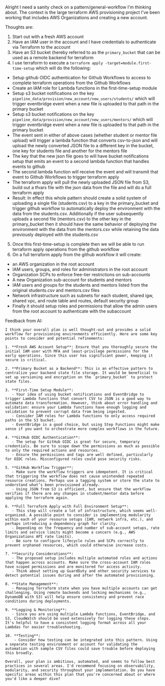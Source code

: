 Alright I need a sanity check on a pattern/general-workflow I'm thinking about. The context is the large terraform AWS provisioning project I've been working that includes AWS Organizations and creating a new account.

Thoughts are:
1. Start out with a fresh AWS account
2. Have an IAM user in the account and I have credentials to authenticate via Terraform to the account
3. Have an S3 bucket (hereby referred to as the `primary_bucket` that can be used as a remote backend for terraform
4. I use terraform to execute a `terraform apply -target=module.first-time-setup` which will do the following:
- Setup github OIDC authentication for Github Workflows to access to complete terraform operations from the Github Workflows
- Create an IAM role for Lambda functions in the first-time-setup module
- Setup s3 bucket notifications on the key `pipeline_data/provision/new_account/new_users/students/` which will trigger eventbridge event when a new file is uploaded to that path in the primary bucket
- Setup s3 bucket notifications on the key `pipeline_data/provision/new_account/new_users/mentors/` which will trigger eventbridge event when a new file is uploaded to that path in the primary bucket
- The event sent in either of above cases (whether student or mentor file upload) will trigger a lambda function that converts csv-to-json and will upload the newly converted JSON file to a different key in the bucket, one key for students file and another for the mentors file
- The key that the new json file goes to will have bucket notifications setup that emits an event to a second lambda function that handles events to github
- The second lambda function will receive the event and will transmit that event to Github Workflows to trigger terraform apply
- The terraform apply will pull the newly uploaded JSON file from S3, build out a tfvars file with the json data from the file and will do a full terraform apply
- Result: In effect this whole pattern should create a solid system of uploading a single file (students.csv) to a key in the primary_bucket and trigger github workflow to automatically deploy the environment with the data from the students.csv. Additionally if the user subsequently uploads a second file (mentors.csv) to the other key in the primary_bucket then it should have the same behavior of deploying the environment with the data from the mentors.csv while retaining the data previously deployed with the students.csv
5. Once this first-time-setup is complete then we will be able to run terraform apply operations from the github workflow
6. On a full terraform apply from the github workflow it will create:
- an AWS organization in the root account
- IAM users, groups, and roles for administrators in the root account
- Organization SCPs to enforce free-tier restrictions on sub-accounts
- A new Organization sub-account for students and mentors
- IAM users and groups for the students and mentors listed from the original students.csv and mentors.csv files
- Network infrastructure such as subnets for each student, shared igw, shared vpc, and route table and routes, default security group
- Finally it should setup roles and permissions that allow the admin users from the root account to authenticate with the subaccount


Feedback from AI:
```
I think your overall plan is well thought-out and provides a solid workflow for provisioning environments efficiently. Here are some key points to consider and potential refinements:

1. **Fresh AWS Account Setup**: Ensure that you thoroughly secure the initial IAM user with MFA and least-privilege permissions for the early operations. Since this user has significant power, keeping it secure is critical.

2. **Primary Bucket as a Backend**: This is an effective pattern to centralize your backend state file storage. It would be beneficial to set up versioning and encryption on the `primary_bucket` to protect state files.

3. **First-Time Setup Module**:
   - Your idea of using bucket notifications and EventBridge to trigger Lambda functions that convert CSV to JSON is a good way to automate data transformation. However, think about error handling and validation: ensure your Lambda functions have enough logging and validation to prevent corrupt data from being ingested.
   - Consider IAM roles for Lambda functions to only access required paths in the S3 bucket.
   - EventBridge is a good choice, but using Step Functions might make sense if you want to orchestrate more complex workflows in the future.

4. **GitHub OIDC Authentication**:
   - The setup for GitHub OIDC is great for secure, temporary credentials. Be sure to scope down the permissions as much as possible to only the required actions and resources.
   - Ensure the permissions and tags are well defined, particularly for OIDC roles. Misconfigured roles could pose security risks.

5. **GitHub Workflow Trigger**:
   - Make sure the workflow triggers are idempotent. It is critical that triggering the workflow does not cause unintended repeated resource creations. Perhaps use a tagging system or store the state to understand what’s been provisioned already.
   - Using JSON from S3 is efficient, but ensure that the workflow verifies if there are any changes in student/mentor data before applying the terraform again.

6. **Full Terraform Apply with Full Environment Setup**:
   - This step will create a lot of infrastructure, which seems well-organized. A possible point to consider is implementing modularity within each of your resource setups (IAM, network infra, etc.), and perhaps introducing a dependency graph for clarity.
   - Depending on the frequency and number of sub-account setups, rate limits and service limits might become a concern (e.g., AWS Organizations API rate limits).
   - Be sure to configure lifecycle rules and SCPs correctly to prevent orphaned resources, which could otherwise increase costs.

7. **Security Considerations**:
   - The proposed setup includes multiple automated roles and actions that happen across accounts. Make sure the cross-account IAM roles have scoped permissions and are monitored for access activity.
   - Think about setting up GuardDuty and other security services to detect potential issues during and after the automated provisioning.

8. **State Management**:
   - Managing Terraform state when you have multiple accounts can get challenging. Using remote backends and locking mechanisms (e.g., DynamoDB with S3) will help ensure consistency and prevent race conditions during deployments.

9. **Logging & Monitoring**:
   - Since you are using multiple Lambda functions, EventBridge, and S3, CloudWatch should be used extensively for logging these steps. It's helpful to have a consistent logging format across all your Lambdas for easier troubleshooting.

10. **Testing**:
    - Consider how testing can be integrated into this pattern. Using a separate testing environment or account for validating the automation with sample CSV files could save trouble before deploying this broadly.
   
Overall, your plan is ambitious, automated, and seems to follow best practices in several areas. I'd recommend focusing on observability, modularity, and security throughout your implementation. Do you have specific areas within this plan that you're concerned about or where you'd like a deeper dive?
```